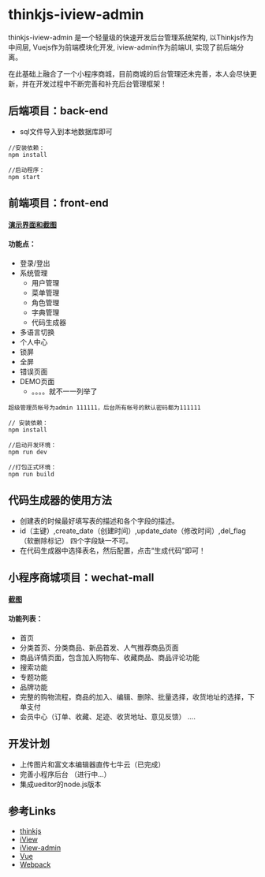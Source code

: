 

# thinkjs-iview-admin
thinkjs-iview-admin 是一个轻量级的快速开发后台管理系统架构, 以Thinkjs作为中间层, Vuejs作为前端模块化开发, iview-admin作为前端UI, 实现了前后端分离。

在此基础上融合了一个小程序商城，目前商城的后台管理还未完善，本人会尽快更新，并在开发过程中不断完善和补充后台管理框架！

## 后端项目：back-end

- sql文件导入到本地数据库即可

```bush
//安装依赖：
npm install
```

```bush
//启动程序：
npm start
```


## 前端项目：front-end

#### [演示界面和截图](./front-end/README.md)

#### 功能点：

- 登录/登出
- 系统管理
    - 用户管理
    - 菜单管理
    - 角色管理
    - 字典管理
    - 代码生成器
- 多语言切换
- 个人中心
- 锁屏
- 全屏
- 错误页面
- DEMO页面
    - 。。。。就不一一列举了
    

```bush
超级管理员帐号为admin 111111，后台所有帐号的默认密码都为111111
```

```bush
// 安装依赖：
npm install
```


```bush
//启动开发环境：
npm run dev
```


```bush
//打包正式环境：
npm run build
```

## 代码生成器的使用方法

- 创建表的时候最好填写表的描述和各个字段的描述。
- id（主键）,create_date（创建时间）,update_date（修改时间）,del_flag（软删除标记）  四个字段缺一不可。
- 在代码生成器中选择表名，然后配置，点击“生成代码”即可！




## 小程序商城项目：wechat-mall

#### [截图](./wechat-mall/README.md)

#### 功能列表：

- 首页
- 分类首页、分类商品、新品首发、人气推荐商品页面
- 商品详情页面，包含加入购物车、收藏商品、商品评论功能
- 搜索功能
- 专题功能
- 品牌功能
- 完整的购物流程，商品的加入、编辑、删除、批量选择，收货地址的选择，下单支付
- 会员中心（订单、收藏、足迹、收货地址、意见反馈） ....


## 开发计划

- 上传图片和富文本编辑器直传七牛云（已完成）
- 完善小程序后台 （进行中...）
- 集成ueditor的node.js版本


## 参考Links

- [thinkjs](https://github.com/thinkjs/thinkjs)
- [iView](https://github.com/iview/iview)
- [iView-admin](https://github.com/iview/iview-admin)
- [Vue](https://github.com/vuejs/vue)
- [Webpack](https://github.com/webpack/webpack)